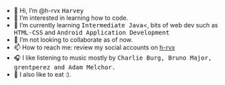 - 👋 Hi, I’m @h-rvx <kbd>Harvey</kbd>
- 👀 I’m interested in learning how to code.
- 🌱 I’m currently learning <kbd>Intermediate Java</kbd><, bits of web dev such as <kbd>HTML-CSS</kbd> and <kbd>Android Application Development</kbd>
- 💞️ I’m not looking to collaborate as of now.
- 📫 How to reach me: review my social accounts on [h-rvx](https://github.com/h-rvx)
- 🎧 I like listening to music mostly by <kbd>Charlie Burg, Bruno Major, grentperez and Adam Melchor.</kbd>
- 🍴 I also like to eat :).

